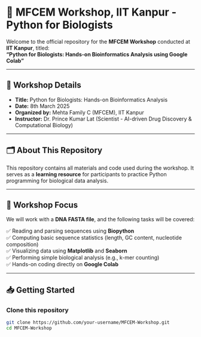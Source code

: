 # 🧬 MFCEM Workshop, IIT Kanpur - Python for Biologists

Welcome to the official repository for the **MFCEM Workshop** conducted at **IIT Kanpur**, titled:  
**“Python for Biologists: Hands-on Bioinformatics Analysis using Google Colab”**

---

## 📅 Workshop Details

- **Title:** Python for Biologists: Hands-on Bioinformatics Analysis
- **Date:** 8th March 2025  
- **Organized by:** Mehta Family C (MFCEM), IIT Kanpur  
- **Instructor:** Dr. Prince Kumar Lat (Scientist - AI-driven Drug Discovery & Computational Biology)  

---

## 🗂 About This Repository

This repository contains all materials and code used during the workshop. It serves as a **learning resource** for participants to practice Python programming for biological data analysis.

---

## 🔬 Workshop Focus

We will work with a **DNA FASTA file**, and the following tasks will be covered:

✅ Reading and parsing sequences using **Biopython**  
✅ Computing basic sequence statistics (length, GC content, nucleotide composition)  
✅ Visualizing data using **Matplotlib** and **Seaborn**  
✅ Performing simple biological analysis (e.g., k-mer counting)  
✅ Hands-on coding directly on **Google Colab**  

---

## 📥 Getting Started

### Clone this repository
```bash
git clone https://github.com/your-username/MFCEM-Workshop.git
cd MFCEM-Workshop

